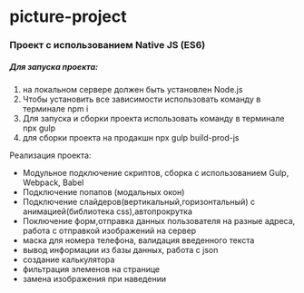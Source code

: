 # picture-project

### Проект с использованием Native JS (ES6)
 
##### Для запуска проекта:
1. на локальном сервере должен быть установлен Node.js
2. Чтобы установить все зависимости использовать команду   в терминале npm i
3. Для запуска и сборки проекта использовать команду в терминале npx gulp
4. для сборки проекта на продакшн  npx gulp build-prod-js

 Реализация проекта:

* Модульное подключение скриптов, сборка с использованием Gulp, Webpack, Babel
* Подключение попапов (модальных окон)
* Подключение слайдеров(вертикальный,горизонтальный) с анимацией(библиотека css),автопрокрутка
* Поключение форм,отправка данных пользователя на разные адреса, работа с отправкой изображений на сервер
* маска для номера телефона, валидация введенного текста
* вывод информации  из базы данных, работа с json
* создание калькулятора
* фильтрация элеменов на странице
* замена изображения при наведении
